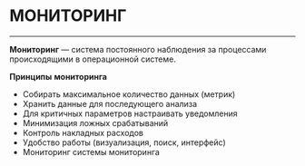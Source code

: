 # МОНИТОРИНГ
_ _ _
**Мониторинг** — система постоянного наблюдения за процессами происходящими в операционной системе.    

**Принципы** **мониторинга**
- Собирать максимальное количество данных (метрик)
- Хранить данные для последующего анализа
- Для критичных параметров настраивать уведомления
- Минимизация ложных срабатываний
- Контроль накладных расходов
- Удобство работы (визуализация, поиск, интерфейс)
- Мониторинг системы мониторинга
